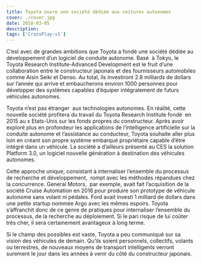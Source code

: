```yaml
---
title: Toyota ouvre une société dédiée aux voitures autonomes
cover: ./cover.jpg
date: 2018-03-05
description: 
tags: ['CrossPlay-v1']
---
```

C’est avec de grandes ambitions que Toyota a fondé une société dédiée au développement d’un logiciel de conduite autonome. Basé  à Tokyo, le Toyota Research Institute-Advanced Development est le fruit d’une collaboration entre le constructeur japonais et des fournisseurs automobiles comme Aisin Seiki et Denso. Au total, ils investiront 2.8 milliards de dollars sur l’année qui arrive et embaucherons environ 1000 personnes pour développer des systèmes capables d’équiper intégralement de futurs véhicules autonomes.

Toyota n’est pas étranger  aux technologies autonomes. En réalité, cette nouvelle société profitera du travail du Toyota Research Institute fondé  en 2015 au x Etats-Unis sur les fonds propres du constructeur. Après avoir exploré plus en profondeur les applications de l’intelligence artificielle sur la conduite autonome et l’assistance au conducteur, Toyota souhaite aller plus loin en créant son propre système embarqué propriétaire capable d’être intégré dans un véhicule. La société a d’ailleurs présenté au CES la solution Platform 3.0, un logiciel nouvelle génération à destination des véhicules autonomes.

Cette approche unique, consistant à internaliser l’ensemble du processus de recherche et développement,  rompt avec les méthodes répandues chez la concurrence. General Motors,  par exemple, avait fait l’acquisition de la société Cruise Automation en 2016 pour produire son prototype de véhicule autonome sans volant ni pédales. Ford avait investi 1 milliard de dollars dans une petite startup nommée Argo avec les mêmes espoirs. Toyota s’affranchit donc de ce genre de pratiques pour internaliser l’ensemble du processus, de la recherche au déploiement. Si le pari risque de lui coûter très cher, il sera certainement avantageux à long terme.

Si le champ des possibles est vaste, Toyota a peu communiqué sur sa vision des véhicules de demain. Qu’ils soient personnels, collectifs, volants ou terrestres, de nouveaux moyens de transport intelligents verront surement le jour dans les années à venir du côté du constructeur japonais.

